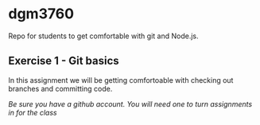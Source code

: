 # dgm3760 
Repo for students to get comfortable with git and Node.js.

## Exercise 1 - Git basics

In this assignment we will be getting comfortoable with checking out branches and committing code.

*Be sure you have a github account. You will need one to turn assignments in for the class*
